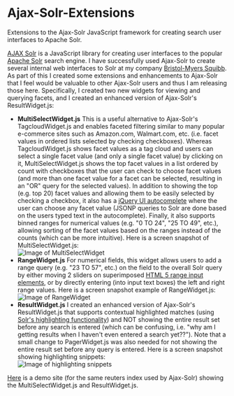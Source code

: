 # Ajax-Solr-Extensions
Extensions to the Ajax-Solr JavaScript framework for creating search user interfaces to Apache Solr.

[AJAX Solr](https://github.com/evolvingweb/ajax-solr) is a JavaScript library for creating user interfaces to the popular [Apache Solr](http://lucene.apache.org/solr/) search engine. I have successfully used Ajax-Solr to create several internal web interfaces to Solr at my company [Bristol-Myers Squibb](http://www.bms.com). As part of this I created some extensions and enhancements to Ajax-Solr that I feel would be valuable to other Ajax-Solr users and thus I am releasing those here. Specifically, I created two new widgets for viewing and querying facets, and I created an enhanced version of Ajax-Solr's ResultWidget.js:

* **MultiSelectWidget.js** This is a useful alternative to Ajax-Solr's TagcloudWidget.js and enables faceted filtering similar to many popular e-commerce sites such as Amazon.com, Walmart.com, etc. (i.e. facet values in ordered lists selected by checking checkboxes). Whereas TagcloudWidget.js shows facet values as a tag cloud and users can select a single facet value (and only a single facet value) by clicking on it, MultiSelectWidget.js shows the top facet values in a list ordered by count with checkboxes that the user can check to choose facet values (and more than one facet value for a facet can be selected, resulting in an "OR" query for the selected values). In addition to showing the top (e.g. top 20) facet values and allowing them to be easily selected by checking a checkbox, it also has a [jQuery UI autocomplete](https://jqueryui.com/autocomplete/) where the user can choose any facet value (JSONP queries to Solr are done based on the users typed text in the autocomplete). Finally, it also supports binned ranges for numerical values (e.g. "0 TO 24", "25 TO 49", etc.), allowing sorting of the facet values based on the ranges instead of the counts (which can be more intuitive). Here is a screen snapshot of MultiSelectWidget.js:   
![Image of MultiSelectWidget](https://cloud.githubusercontent.com/assets/16959276/12680835/d458669a-c679-11e5-8a28-3965ece741d9.png)
* **RangeWidget.js** For numerical fields, this widget allows users to add a range query (e.g. "23 TO 57", etc.) on the field to the overall Solr query by either moving 2 sliders on superimposed [HTML 5 range input elements](http://www.w3schools.com/jsref/dom_obj_range.asp), or by directly entering (into input text boxes) the left and right range values. Here is a screen snapshot example of RangeWidget.js:   
![Image of RangeWidget](https://cloud.githubusercontent.com/assets/16959276/12680840/d88e7d4e-c679-11e5-8ce7-f28e6003b026.png)
* **ResultWidget.js**
I created an enhanced version of Ajax-Solr's ResultWidget.js that supports contextual highlighted matches (using [Solr's highlighting functionality](https://wiki.apache.org/solr/HighlightingParameters)) and NOT showing the entire result set before any search is entered (which can be confusing, i.e. "why am I getting results when I haven't even entered a search yet??"). Note that a small change to PagerWidget.js was also needed for not showing the entire result set before any query is entered. Here is a screen snapshot showing highlighting snippets:  
![Image of highlighting snippets](https://cloud.githubusercontent.com/assets/16959276/12680841/dab3db5a-c679-11e5-8a5e-3428d6eb9b02.png)

[Here](http://buddyroo30.github.io/Ajax-Solr-Extensions/) is a demo site (for the same reuters index used by Ajax-Solr) showing the MultiSelectWidget.js and ResultWidget.js.
